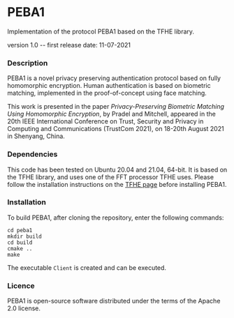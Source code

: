 # PEBA1
Implementation of the protocol PEBA1 based on the TFHE library.

version 1.0 -- first release date: 11-07-2021

### Description

PEBA1 is a novel privacy preserving authentication protocol based on fully homomorphic encryption.
Human authentication is based on biometric matching, implemented in the proof-of-concept using face matching.

This work is presented in the paper *Privacy-Preserving Biometric Matching Using Homomorphic Encryption*, by Pradel and Mitchell, appeared in the 20th IEEE International Conference on Trust, Security and Privacy in Computing and Communications (TrustCom 2021), on 18-20th August 2021 in Shenyang, China.

### Dependencies

This code has been tested on Ubuntu 20.04 and 21.04, 64-bit. 
It is based on the TFHE library, and uses one of the FFT processor TFHE uses.
Please follow the installation instructions on the [TFHE page](https://github.com/tfhe/tfhe) before installing PEBA1.

### Installation

To build PEBA1, after cloning the repository, enter the following commands:
```
cd peba1
mkdir build
cd build
cmake ..
make
```
The executable `Client` is created and can be executed.

### Licence

PEBA1 is open-source software distributed under the terms of the Apache 2.0 license.
